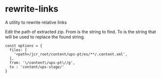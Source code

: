 # rewrite-links
A utility to rewrite relative links

Edit the path of extracted zip.
From is the string to find.
To is the string that will be used to replace the found string.

```
const options = {
  files: [
    '<path>/jcr_root/content/ups-pt/es/**/.content.xml',
  ],
  from: '\/content\/ups-pt\//g', 
  to : 'content/ups-stage/'
}
```
